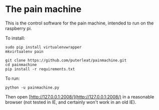 # The pain machine


This is the control software for the pain machine, intended to run on the raspberry pi.


To install:

    sudo pip install virtualenvwrapper
    mkvirtualenv pain

    git clone https://github.com/puterleat/painmachine.git
    cd painmachine
    pip install -r requirements.txt


To run:

    python -u painmachine.py


Then open [http://127.0.0.1:2008/](http://127.0.0.1:2008/) in a reasonable browser (not tested in IE, and certainly won't work in an old IE).



